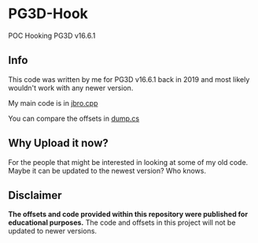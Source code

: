 # PG3D-Hook
POC Hooking PG3D v16.6.1

## Info
This code was written by me for PG3D v16.6.1 back in 2019 and most likely wouldn't work with any newer version.

My main code is in [jbro.cpp](https://github.com/jbro129/PG3D-Hook/blob/main/Source/jbro.cpp)

You can compare the offsets in [dump.cs](https://github.com/jbro129/PG3D-Hook/blob/main/PG3D/dump.cs)

## Why Upload it now?
For the people that might be interested in looking at some of my old code. Maybe it can be updated to the newest version? Who knows.

## Disclaimer
**The offsets and code provided within this repository were published for educational purposes.** The code and offsets in this project will not be updated to newer versions.
